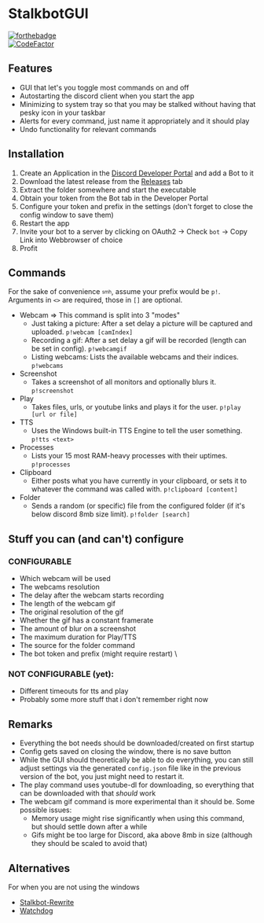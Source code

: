 # StalkbotGUI
[![forthebadge](https://forthebadge.com/images/badges/thats-how-they-get-you.svg)](https://forthebadge.com) \
[![CodeFactor](https://www.codefactor.io/repository/github/m3iy0u/stalkbotgui/badge)](https://www.codefactor.io/repository/github/m3iy0u/stalkbotgui)

## Features
+ GUI that let's you toggle most commands on and off
+ Autostarting the discord client when you start the app
+ Minimizing to system tray so that you may be stalked without having that pesky icon in your taskbar
+ Alerts for every command, just name it appropriately and it should play
+ Undo functionality for relevant commands

## Installation
1. Create an Application in the [Discord Developer Portal](https://discord.com/developers/applications/) and add a Bot to it
2. Download the latest release from the [Releases](https://github.com/M3IY0U/StalkbotGUI/releases) tab
3. Extract the folder somewhere and start the executable
4. Obtain your token from the Bot tab in the Developer Portal
4. Configure your token and prefix in the settings (don't forget to close the config window to save them)
5. Restart the app
6. Invite your bot to a server by clicking on OAuth2 -> Check `bot` -> Copy Link into Webbrowser of choice
7. Profit


## Commands
For the sake of convenience <sub><sup>smh</sup></sub>, assume your prefix would be `p!`.\
Arguments in `<>` are required, those in `[]` are optional.
+ Webcam => This command is split into 3 "modes"
    + Just taking a picture: After a set delay a picture will be captured and uploaded. `p!webcam [camIndex]`
    + Recording a gif: After a set delay a gif will be recorded (length can be set in config). `p!webcamgif`
    + Listing webcams: Lists the available webcams and their indices. `p!webcams`
+ Screenshot
    + Takes a screenshot of all monitors and optionally blurs it. `p!screenshot`
+ Play
    + Takes files, urls, or youtube links and plays it for the user. `p!play [url or file]`
+ TTS
    + Uses the Windows built-in TTS Engine to tell the user something. `p!tts <text>`
+ Processes
    + Lists your 15 most RAM-heavy processes with their uptimes. `p!processes`
+ Clipboard
    + Either posts what you have currently in your clipboard, or sets it to whatever the command was called with. `p!clipboard [content]`
+ Folder
    + Sends a random (or specific) file from the configured folder (if it's below discord 8mb size limit). `p!folder [search]`

## Stuff you can (and can't) configure
### CONFIGURABLE
+ Which webcam will be used
+ The webcams resolution
+ The delay after the webcam starts recording
+ The length of the webcam gif
+ The original resolution of the gif
+ Whether the gif has a constant framerate
+ The amount of blur on a screenshot
+ The maximum duration for Play/TTS
+ The source for the folder command
+ The bot token and prefix (might require restart)
\
### NOT CONFIGURABLE (yet):
+ Different timeouts for tts and play
+ Probably some more stuff that i don't remember right now

## Remarks
+ Everything the bot needs should be downloaded/created on first startup
+ Config gets saved on closing the window, there is no save button
+ While the GUI should theoretically be able to do everything, you can still adjust settings via the generated `config.json` file like in the previous version of the bot, you just might need to restart it.
+ The play command uses youtube-dl for downloading, so everything that can be downloaded with that _should_ work
+ The webcam gif command is more experimental than it should be. Some possible issues:
    + Memory usage might rise significantly when using this command, but should settle down after a while
    + Gifs might be too large for Discord, aka above 8mb in size (although they should be scaled to avoid that) 

## Alternatives
For when you are not using the windows 
+ [Stalkbot-Rewrite](https://gitlab.com/Jerrynicki/stalkbot-rewrite)
+ [Watchdog](https://github.com/TheLastZombie/Watchdog)
